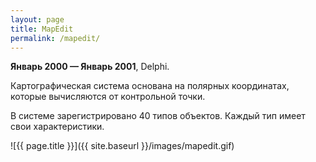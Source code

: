 ```yaml
---
layout: page
title: MapEdit
permalink: /mapedit/
---
```


<b>Январь 2000 — Январь 2001</b>, Delphi.

Картографическая система основана на полярных координатах, которые вычисляются от контрольной точки.

В системе зарегистрировано 40 типов объектов. Каждый тип имеет свои характеристики.

![{{ page.title }}]({{ site.baseurl }}/images/mapedit.gif)
